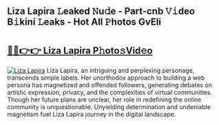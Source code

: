 ## Liza Lapira 𝙻eaked 𝙽u𝚍e - Part-cnb 𝚅𝚒deo B𝚒kini 𝙻eaks - Hot All 𝙿hotos GvEli

# <h2><a href="http://ld15u4e.urlbe.top/?page=Liza+Lapira">🔗🔗👉👉 Liza Lapira P𝚑oto𝚜Vid𝚎o</a></h2>

[![Liza Lapira](https://i.imgur.com/eBuTRDB.gif)](http://ld15u4e.urlbe.top/?page=Liza+Lapira)
Liza Lapira, an intriguing and perplexing personage, transcends simple labels. Her unorthodox approach to building a web persona has magnetized and offended followers, generating debates on artistic expression, privacy, and the complexities of virtual communities. Though her future plans are unclear, her role in redefining the online community is unquestionable. Unyielding determination and undeniable magnetism fuel Liza Lapira journey in the digital landscape.
